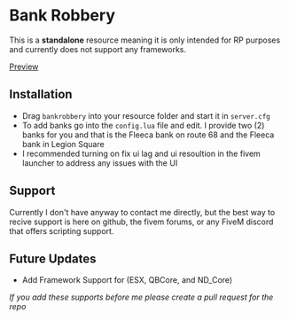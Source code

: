 # Bank Robbery
This is a **standalone** resource meaning it is only intended for RP purposes and currently does not support any frameworks.

[Preview]([https://www.youtube.com/@notscentral](https://www.youtube.com/watch?v=5wvQUHozeH0))

## Installation
- Drag `bankrobbery` into your resource folder and start it in `server.cfg`
- To add banks go into the `config.lua` file and edit. I  provide two (2) banks for you and that is the Fleeca bank on route 68 and the Fleeca bank in Legion Square
- I recommended turning on fix ui lag and ui resoultion in the fivem launcher to address any issues with the UI 

## Support
Currently I don't have anyway to contact me directly, but the best way to recive support is here on github, the fivem forums, or any FiveM discord that offers scripting support.

## Future Updates 
- Add Framework Support for (ESX, QBCore, and ND_Core)
  
*If you add these supports before me please create a pull request for the repo*
